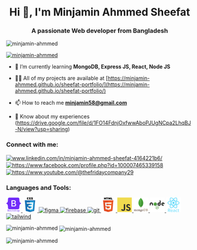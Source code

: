 <h1 align="center">Hi 👋, I'm Minjamin Ahmmed Sheefat</h1>
<h3 align="center">A passionate Web developer from Bangladesh</h3>

<p align="left"> <img src="https://komarev.com/ghpvc/?username=minjamin-ahmmed&label=Profile%20views&color=0e75b6&style=flat" alt="minjamin-ahmmed" /> </p>

<p align="left"> <a href="https://github.com/ryo-ma/github-profile-trophy"><img src="https://github-profile-trophy.vercel.app/?username=minjamin-ahmmed" alt="minjamin-ahmmed" /></a> </p>

- 🌱 I’m currently learning **MongoDB, Express JS, React, Node JS**

- 👨‍💻 All of my projects are available at [https://minjamin-ahmmed.github.io/sheefat-portfolio/](https://minjamin-ahmmed.github.io/sheefat-portfolio/)

- 📫 How to reach me **minjamin58@gmail.com**

- 📄 Know about my experiences (https://drive.google.com/file/d/1FO14FdnjOxfwwAboPJUgNCpa2LhqBJ-N/view?usp=sharing)

<h3 align="left">Connect with me:</h3>
<p align="left">
<a href="https://www.linkedin.com/in/minjamin-ahmmed-sheefat/" target="blank"><img align="center" src="https://raw.githubusercontent.com/rahuldkjain/github-profile-readme-generator/master/src/images/icons/Social/linked-in-alt.svg" alt="www.linkedin.com/in/minjamin-ahmmed-sheefat-4164221b6/" height="30" width="40" /></a>
<a href="https://www.facebook.com/minjamin.ahmmed/" target="blank"><img align="center" src="https://raw.githubusercontent.com/rahuldkjain/github-profile-readme-generator/master/src/images/icons/Social/facebook.svg" alt="https://www.facebook.com/profile.php?id=100007465339158" height="30" width="40" /></a>
<a href="https://www.youtube.com/c/https://www.youtube.com/@thefridaycompany29" target="blank"><img align="center" src="https://raw.githubusercontent.com/rahuldkjain/github-profile-readme-generator/master/src/images/icons/Social/youtube.svg" alt="https://www.youtube.com/@thefridaycompany29" height="30" width="40" /></a>
</p>

<h3 align="left">Languages and Tools:</h3>
<p align="left"> <a href="https://getbootstrap.com" target="_blank" rel="noreferrer"> <img src="https://raw.githubusercontent.com/devicons/devicon/master/icons/bootstrap/bootstrap-plain-wordmark.svg" alt="bootstrap" width="40" height="40"/> </a> <a href="https://www.w3schools.com/css/" target="_blank" rel="noreferrer"> <img src="https://raw.githubusercontent.com/devicons/devicon/master/icons/css3/css3-original-wordmark.svg" alt="css3" width="40" height="40"/> </a> <a href="https://www.figma.com/" target="_blank" rel="noreferrer"> <img src="https://www.vectorlogo.zone/logos/figma/figma-icon.svg" alt="figma" width="40" height="40"/> </a> <a href="https://firebase.google.com/" target="_blank" rel="noreferrer"> <img src="https://www.vectorlogo.zone/logos/firebase/firebase-icon.svg" alt="firebase" width="40" height="40"/> </a> <a href="https://git-scm.com/" target="_blank" rel="noreferrer"> <img src="https://www.vectorlogo.zone/logos/git-scm/git-scm-icon.svg" alt="git" width="40" height="40"/> </a> <a href="https://www.w3.org/html/" target="_blank" rel="noreferrer"> <img src="https://raw.githubusercontent.com/devicons/devicon/master/icons/html5/html5-original-wordmark.svg" alt="html5" width="40" height="40"/> </a> <a href="https://developer.mozilla.org/en-US/docs/Web/JavaScript" target="_blank" rel="noreferrer"> <img src="https://raw.githubusercontent.com/devicons/devicon/master/icons/javascript/javascript-original.svg" alt="javascript" width="40" height="40"/> </a> <a href="https://www.mongodb.com/" target="_blank" rel="noreferrer"> <img src="https://raw.githubusercontent.com/devicons/devicon/master/icons/mongodb/mongodb-original-wordmark.svg" alt="mongodb" width="40" height="40"/> </a> <a href="https://nodejs.org" target="_blank" rel="noreferrer"> <img src="https://raw.githubusercontent.com/devicons/devicon/master/icons/nodejs/nodejs-original-wordmark.svg" alt="nodejs" width="40" height="40"/> </a> <a href="https://reactjs.org/" target="_blank" rel="noreferrer"> <img src="https://raw.githubusercontent.com/devicons/devicon/master/icons/react/react-original-wordmark.svg" alt="react" width="40" height="40"/> </a> <a href="https://tailwindcss.com/" target="_blank" rel="noreferrer"> <img src="https://www.vectorlogo.zone/logos/tailwindcss/tailwindcss-icon.svg" alt="tailwind" width="40" height="40"/> </a> </p>

<p><img align="left" src="https://github-readme-stats.vercel.app/api/top-langs?username=minjamin-ahmmed&show_icons=true&locale=en&layout=compact" alt="minjamin-ahmmed" /></p>

<p>&nbsp;<img align="center" src="https://github-readme-stats.vercel.app/api?username=minjamin-ahmmed&show_icons=true&locale=en" alt="minjamin-ahmmed" /></p>

<p><img align="center" src="https://github-readme-streak-stats.herokuapp.com/?user=minjamin-ahmmed&" alt="minjamin-ahmmed" /></p>
